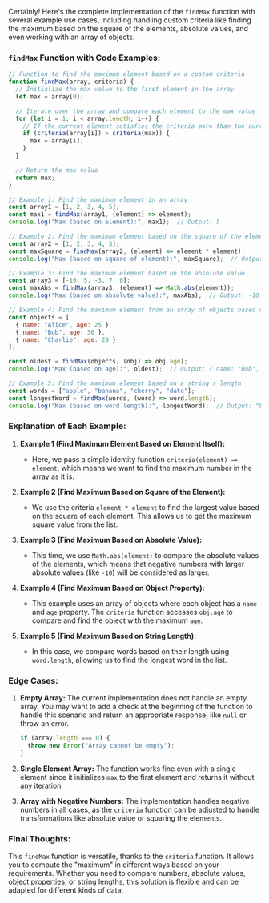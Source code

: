 Certainly! Here's the complete implementation of the `findMax` function with several example use cases, including handling custom criteria like finding the maximum based on the square of the elements, absolute values, and even working with an array of objects.

### `findMax` Function with Code Examples:

```javascript
// Function to find the maximum element based on a custom criteria
function findMax(array, criteria) {
  // Initialize the max value to the first element in the array
  let max = array[0];

  // Iterate over the array and compare each element to the max value
  for (let i = 1; i < array.length; i++) {
    // If the current element satisfies the criteria more than the current max
    if (criteria(array[i]) > criteria(max)) {
      max = array[i];
    }
  }

  // Return the max value
  return max;
}

// Example 1: Find the maximum element in an array
const array1 = [1, 2, 3, 4, 5];
const max1 = findMax(array1, (element) => element);
console.log("Max (based on element):", max1);  // Output: 5

// Example 2: Find the maximum element based on the square of the element
const array2 = [1, 2, 3, 4, 5];
const maxSquare = findMax(array2, (element) => element * element);
console.log("Max (based on square of element):", maxSquare);  // Output: 25

// Example 3: Find the maximum element based on the absolute value
const array3 = [-10, 5, -3, 7, 0];
const maxAbs = findMax(array3, (element) => Math.abs(element));
console.log("Max (based on absolute value):", maxAbs);  // Output: -10 (as -10 has the largest absolute value of 10)

// Example 4: Find the maximum element from an array of objects based on a property
const objects = [
  { name: "Alice", age: 25 },
  { name: "Bob", age: 30 },
  { name: "Charlie", age: 28 }
];

const oldest = findMax(objects, (obj) => obj.age);
console.log("Max (based on age):", oldest);  // Output: { name: "Bob", age: 30 }

// Example 5: Find the maximum element based on a string's length
const words = ["apple", "banana", "cherry", "date"];
const longestWord = findMax(words, (word) => word.length);
console.log("Max (based on word length):", longestWord);  // Output: "banana"
```

### Explanation of Each Example:

1. **Example 1 (Find Maximum Element Based on Element Itself):**
   - Here, we pass a simple identity function `criteria(element) => element`, which means we want to find the maximum number in the array as it is.

2. **Example 2 (Find Maximum Based on Square of the Element):**
   - We use the criteria `element * element` to find the largest value based on the square of each element. This allows us to get the maximum square value from the list.

3. **Example 3 (Find Maximum Based on Absolute Value):**
   - This time, we use `Math.abs(element)` to compare the absolute values of the elements, which means that negative numbers with larger absolute values (like `-10`) will be considered as larger.

4. **Example 4 (Find Maximum Based on Object Property):**
   - This example uses an array of objects where each object has a `name` and `age` property. The `criteria` function accesses `obj.age` to compare and find the object with the maximum `age`.

5. **Example 5 (Find Maximum Based on String Length):**
   - In this case, we compare words based on their length using `word.length`, allowing us to find the longest word in the list.

### Edge Cases:
1. **Empty Array:**
   The current implementation does not handle an empty array. You may want to add a check at the beginning of the function to handle this scenario and return an appropriate response, like `null` or throw an error.

   ```javascript
   if (array.length === 0) {
     throw new Error("Array cannot be empty");
   }
   ```

2. **Single Element Array:**
   The function works fine even with a single element since it initializes `max` to the first element and returns it without any iteration.

3. **Array with Negative Numbers:**
   The implementation handles negative numbers in all cases, as the `criteria` function can be adjusted to handle transformations like absolute value or squaring the elements.

### Final Thoughts:
This `findMax` function is versatile, thanks to the `criteria` function. It allows you to compute the "maximum" in different ways based on your requirements. Whether you need to compare numbers, absolute values, object properties, or string lengths, this solution is flexible and can be adapted for different kinds of data.